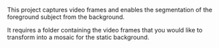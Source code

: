 This project captures video frames and enables the segmentation of the foreground subject from the background. 

It requires a folder containing the video frames that you would like to transform into a mosaic for the static background.
